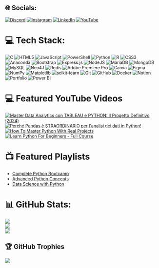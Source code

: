 ## 🌐 Socials:
[![Discord](https://img.shields.io/badge/Discord-%237289DA.svg?logo=discord&logoColor=white)](https://discord.gg/https://discord.gg/Dew4Wr67) [![Instagram](https://img.shields.io/badge/Instagram-%23E4405F.svg?logo=Instagram&logoColor=white)](https://instagram.com/https://www.instagram.com/joaquim.francalanci/) [![LinkedIn](https://img.shields.io/badge/LinkedIn-%230077B5.svg?logo=linkedin&logoColor=white)](https://linkedin.com/in/https://www.linkedin.com/in/joaquim-francalanci/) [![YouTube](https://img.shields.io/badge/YouTube-%23FF0000.svg?logo=YouTube&logoColor=white)](https://youtube.com/@https://www.youtube.com/@jofrancalanci/featured) 

# 💻 Tech Stack:
![C](https://img.shields.io/badge/c-%2300599C.svg?style=plastic&logo=c&logoColor=white) ![HTML5](https://img.shields.io/badge/html5-%23E34F26.svg?style=plastic&logo=html5&logoColor=white) ![JavaScript](https://img.shields.io/badge/javascript-%23323330.svg?style=plastic&logo=javascript&logoColor=%23F7DF1E) ![PowerShell](https://img.shields.io/badge/PowerShell-%235391FE.svg?style=plastic&logo=powershell&logoColor=white) ![Python](https://img.shields.io/badge/python-3670A0?style=plastic&logo=python&logoColor=ffdd54) ![R](https://img.shields.io/badge/r-%23276DC3.svg?style=plastic&logo=r&logoColor=white) ![CSS3](https://img.shields.io/badge/css3-%231572B6.svg?style=plastic&logo=css3&logoColor=white) ![Anaconda](https://img.shields.io/badge/Anaconda-%2344A833.svg?style=plastic&logo=anaconda&logoColor=white) ![Bootstrap](https://img.shields.io/badge/bootstrap-%238511FA.svg?style=plastic&logo=bootstrap&logoColor=white) ![Express.js](https://img.shields.io/badge/express.js-%23404d59.svg?style=plastic&logo=express&logoColor=%2361DAFB) ![NodeJS](https://img.shields.io/badge/node.js-6DA55F?style=plastic&logo=node.js&logoColor=white) ![MariaDB](https://img.shields.io/badge/MariaDB-003545?style=plastic&logo=mariadb&logoColor=white) ![MongoDB](https://img.shields.io/badge/MongoDB-%234ea94b.svg?style=plastic&logo=mongodb&logoColor=white) ![MySQL](https://img.shields.io/badge/mysql-4479A1.svg?style=plastic&logo=mysql&logoColor=white) ![Neo4J](https://img.shields.io/badge/Neo4j-008CC1?style=plastic&logo=neo4j&logoColor=white) ![Redis](https://img.shields.io/badge/redis-%23DD0031.svg?style=plastic&logo=redis&logoColor=white) ![Adobe Premiere Pro](https://img.shields.io/badge/Adobe%20Premiere%20Pro-9999FF.svg?style=plastic&logo=Adobe%20Premiere%20Pro&logoColor=white) ![Canva](https://img.shields.io/badge/Canva-%2300C4CC.svg?style=plastic&logo=Canva&logoColor=white) ![Figma](https://img.shields.io/badge/figma-%23F24E1E.svg?style=plastic&logo=figma&logoColor=white) ![NumPy](https://img.shields.io/badge/numpy-%23013243.svg?style=plastic&logo=numpy&logoColor=white) ![Matplotlib](https://img.shields.io/badge/Matplotlib-%23ffffff.svg?style=plastic&logo=Matplotlib&logoColor=black) ![scikit-learn](https://img.shields.io/badge/scikit--learn-%23F7931E.svg?style=plastic&logo=scikit-learn&logoColor=white) ![Git](https://img.shields.io/badge/git-%23F05033.svg?style=plastic&logo=git&logoColor=white) ![GitHub](https://img.shields.io/badge/github-%23121011.svg?style=plastic&logo=github&logoColor=white) ![Docker](https://img.shields.io/badge/docker-%230db7ed.svg?style=plastic&logo=docker&logoColor=white) ![Notion](https://img.shields.io/badge/Notion-%23000000.svg?style=plastic&logo=notion&logoColor=white) ![Portfolio](https://img.shields.io/badge/Portfolio-%23000000.svg?style=plastic&logo=firefox&logoColor=#FF7139) ![Power Bi](https://img.shields.io/badge/power_bi-F2C811?style=plastic&logo=powerbi&logoColor=black)

# 💻 Featured YouTube Videos
<!-- BEGIN YOUTUBE-CARDS -->
[![Master Data Analytics con TABLEAU e PYTHON: Il Progetto Definitivo (2024)](https://ytcards.demolab.com/?id=RhIJ3ghifzc&title=Master+Data+Analytics+con+TABLEAU+e+PYTHON:+Il+Progetto+Definitivo+(2024)&lang=en&timestamp=1722384000&background_color=%230d1117&title_color=%23ffffff&stats_color=%23dedede&max_title_lines=1&width=250&border_radius=5&duration=431 "Master Data Analytics con TABLEAU e PYTHON: Il Progetto Definitivo (2024)")](https://youtu.be/RhIJ3ghifzc?si=HdqOHbjPSTer2omd) [![Perché Pandas è STRAORDINARIO per l'analisi dei dati in Python!](https://ytcards.demolab.com/?id=Ku6j9PU_kAY&title=Perché+Pandas+è+STRAORDINARIO+per+l'analisi+dei+dati+in+Python!&lang=en&timestamp=1721952000&background_color=%230d1117&title_color=%23ffffff&stats_color=%23dedede&max_title_lines=1&width=250&border_radius=5&duration=820 "Perché Pandas è STRAORDINARIO per l'analisi dei dati in Python!")](https://youtu.be/Ku6j9PU_kAY?si=Zn6YOkB-N39OeKCa)  
[![How To Master Python With Real Projects](https://ytcards.demolab.com/?id=OBmbwaIOR_w&title=How+To+Master+Python+With+Real+Projects&lang=en&timestamp=1715366400&background_color=%230d1117&title_color=%23ffffff&stats_color=%23dedede&max_title_lines=1&width=250&border_radius=5&duration=960 "How To Master Python With Real Projects")](https://youtu.be/OBmbwaIOR_w) [![Learn Python For Beginners - Full Course](https://ytcards.demolab.com/?id=Rd3Rbt2m25E&title=Learn+Python+For+Beginners+-+Full+Course&lang=en&timestamp=1714934400&background_color=%230d1117&title_color=%23ffffff&stats_color=%23dedede&max_title_lines=1&width=250&border_radius=5&duration=10540 "Learn Python For Beginners - Full Course")](https://youtu.be/Rd3Rbt2m25E)
<!-- END YOUTUBE-CARDS -->

# 📺 Featured Playlists
- [Complete Python Bootcamp](https://www.youtube.com/playlist?list=PL5kiA-7bCRmN4JZRs2v3cuC-w8xAK92m-)
- [Advanced Python Concepts](https://www.youtube.com/playlist?list=PL5kiA-7bCRmODg5EsvVIRvWv0IvooWRhE)
- [Data Science with Python](https://www.youtube.com/playlist?list=PL5kiA-7bCRmMg0FkbTpDykKQTpcVoQ84t)

# 📊 GitHub Stats:
![](https://github-readme-stats.vercel.app/api?username=J0joFra&theme=onedark&hide_border=false&include_all_commits=false&count_private=false)<br/>
![](https://github-readme-streak-stats.herokuapp.com/?user=J0joFra&theme=onedark&hide_border=false)<br/>
![](https://github-readme-stats.vercel.app/api/top-langs/?username=J0joFra&theme=onedark&hide_border=false&include_all_commits=false&count_private=false&layout=compact)

## 🏆 GitHub Trophies
![](https://github-profile-trophy.vercel.app/?username=J0joFra&theme=aura&no-frame=false&no-bg=false&margin-w=4)
